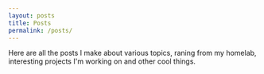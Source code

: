 ```yaml
---
layout: posts 
title: Posts 
permalink: /posts/
---
```


Here are all the posts I make about various topics, raning from my homelab, interesting projects I'm working on 
and other cool things. 
